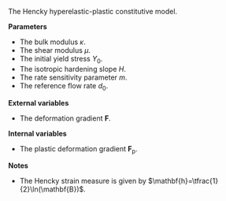 The Hencky hyperelastic-plastic constitutive model.

**Parameters**
- The bulk modulus $`\kappa`$.
- The shear modulus $`\mu`$.
- The initial yield stress $`Y_0`$.
- The isotropic hardening slope $`H`$.
- The rate sensitivity parameter $`m`$.
- The reference flow rate $`d_0`$.

**External variables**
- The deformation gradient $`\mathbf{F}`$.

**Internal variables**
- The plastic deformation gradient $`\mathbf{F}_\mathrm{p}`$.

**Notes**
- The Hencky strain measure is given by $`\mathbf{h}=\tfrac{1}{2}\ln(\mathbf{B})`$.
